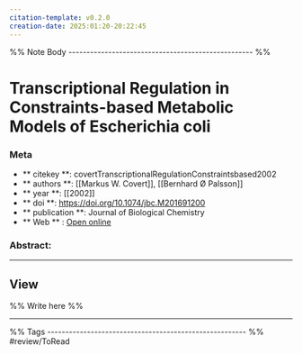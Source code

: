 ```yaml
---
citation-template: v0.2.0
creation-date: 2025:01:20-20:22:45
---
```


%% Note Body --------------------------------------------------- %%
# Transcriptional Regulation in Constraints-based Metabolic Models of Escherichia coli

### Meta
- ** citekey **: covertTranscriptionalRegulationConstraintsbased2002
- ** authors **: [[Markus W. Covert]], [[Bernhard Ø Palsson]]
- ** year **: [[2002]]
- ** doi **: https://doi.org/10.1074/jbc.M201691200
- ** publication **: Journal of Biological Chemistry
- ** Web ** : [Open online](https://linkinghub.elsevier.com/retrieve/pii/S0021925819662757)


### Abstract:


___

## View

%% Write here %%





___
%% Tags  ------------------------------------------------------- %%
#review/ToRead